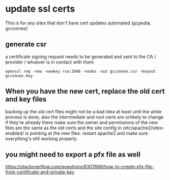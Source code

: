 # update ssl certs
This is for any sites that don't have cert updates automated (gcpedia, gcconnex)

## generate csr
a certificate signing request needs to be generated and sent to the CA / provider / whoever is in contact with them

`openssl req -new -newkey rsa:2048 -nodes -out gcconnex.csr -keyout gcconnex.key`

## When you have the new cert, replace the old cert and key files
backing up the old cert files might not be a bad idea at least until the while process is done, also the intermediate and root certs are unlikely to change if they're already there
make sure the owner and permissions of the new files are the same as the old certs and the site config in /etc/apache2/sites-enabled/ is pointing at the new files.
restart apache2 and make sure everything's still working properly

## you might need to export a pfx file as well
https://stackoverflow.com/questions/6307886/how-to-create-pfx-file-from-certificate-and-private-key
